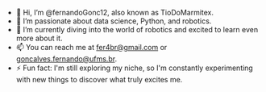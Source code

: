 - 👋 Hi, I’m @fernandoGonc12, also known as TioDoMarmitex.
- 👀 I’m passionate about data science, Python, and robotics.
- 🌱 I’m currently diving into the world of robotics and excited to learn even more about it.
- 📫 You can reach me at fer4br@gmail.com or goncalves.fernando@ufms.br.
- ⚡ Fun fact: I'm still exploring my niche, so I'm constantly experimenting with new things to discover what truly excites me.
